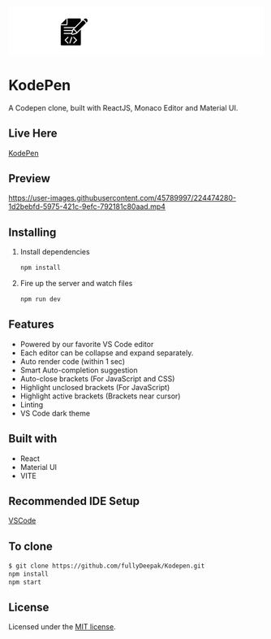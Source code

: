 <span align='center'>![Alt text](presentation/KodePen_logo_opt.svg) </span>

# KodePen

A Codepen clone, built with ReactJS, Monaco Editor and Material UI.

## Live Here

[KodePen](https://kodepen.netlify.app/)

## Preview


https://user-images.githubusercontent.com/45789997/224474280-1d2bebfd-5975-421c-9efc-792181c80aad.mp4


## Installing

1. Install dependencies

   ```bash
   npm install
   ```

2. Fire up the server and watch files

   ```bash
   npm run dev
   ```

## Features

- Powered by our favorite VS Code editor
- Each editor can be collapse and expand separately.
- Auto render code (within 1 sec)
- Smart Auto-completion suggestion
- Auto-close brackets (For JavaScript and CSS)
- Highlight unclosed brackets (For JavaScript)
- Highlight active brackets (Brackets near cursor)
- Linting
- VS Code dark theme

## Built with

- React
- Material UI
- VITE

## Recommended IDE Setup

[VSCode](https://code.visualstudio.com/)

## To clone

```
$ git clone https://github.com/fullyDeepak/Kodepen.git
npm install
npm start
```

## License

Licensed under the [MIT license](https://opensource.org/licenses/MIT).

